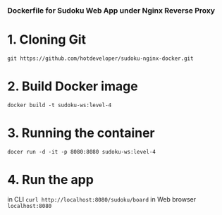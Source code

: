### Dockerfile for Sudoku Web App under Nginx Reverse Proxy

# 1. Cloning Git 
`git https://github.com/hotdeveloper/sudoku-nginx-docker.git`

# 2. Build Docker image
`docker build -t sudoku-ws:level-4`

# 3. Running the container
`docer run -d -it -p 8080:8080 sudoku-ws:level-4`

# 4. Run the app
in CLI 
`curl http://localhost:8080/sudoku/board`
in Web browser
`localhost:8080`
